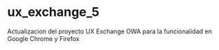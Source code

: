# ux_exchange_5
Actualizacion del proyecto UX Exchange OWA para la funcionalidad en Google Chrome y Firefox

